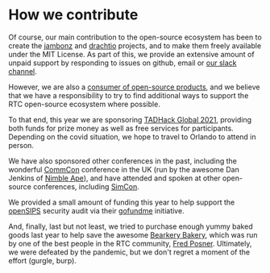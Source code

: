 # How we contribute

Of course, our main contribution to the open-source ecosystem has been to create the [jambonz](https://jambonz.org) and [drachtio](https://drachtio.org) projects, and to make them freely available under the MIT License.  As part of this, we provide an extensive amount of unpaid support by responding to issues on github, email or [our slack channel](https://joinslack.jambonz.org).

However, we are also a [consumer of open-source products](/open-source/commitment/oss-we-use/), and we believe that we have a responsibility to try to find additional ways to support the RTC open-source ecosystem where possible.

To that end, this year we are sponsoring [TADHack Global 2021](https://tadhack.com/2021/), providing both funds for prize money as well as free services for participants.  Depending on the covid situation, we hope to travel to Orlando to attend in person.

We have also sponsored other conferences in the past, including the wonderful [CommCon](https://2019.commcon.xyz/) conference in the UK (run by the awesome Dan Jenkins of [Nimble Ape](https://nimblea.pe/)), and have attended and spoken at other open-source conferences, including [SimCon](https://blog.simwood.com/2020/06/simcon4-and-something-new/).

We provided a small amount of funding this year to help support the [openSIPS](https://www.opensips.org/) security audit via their [gofundme](https://www.gofundme.com/f/opensips-security-audit-penetration-tests) initiative.

And, finally, last but not least, we tried to purchase enough yummy baked goods last year to help save the awesome [Bearkery Bakery](https://bearbakeshop.com/), which was run by one of the best people in the RTC community, [Fred Posner](https://qxork.com/).  Ultimately, we were defeated by the pandemic, but we don't regret a moment of the effort (gurgle, burp).